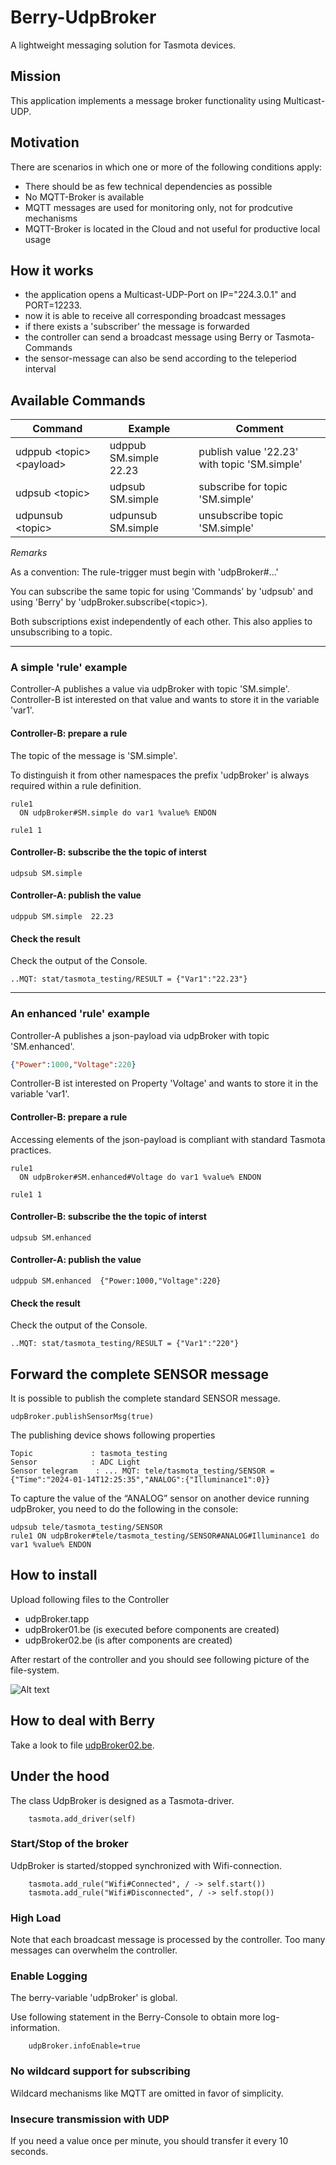 # Berry-UdpBroker
A lightweight messaging solution for Tasmota devices.


## Mission

This application implements a message broker functionality using Multicast-UDP.


## Motivation

There are scenarios in which one or more of the following conditions apply:

* There should be as few technical dependencies as possible
* No MQTT-Broker is available
* MQTT messages are used for monitoring only, not for prodcutive mechanisms
* MQTT-Broker is located in the Cloud and not useful for productive local usage


## How it works

- the application opens a Multicast-UDP-Port on IP="224.3.0.1" and PORT=12233.
- now it is able to receive all corresponding broadcast messages
- if there exists a 'subscriber' the message is forwarded 
- the controller can send a broadcast message using Berry or Tasmota-Commands
- the sensor-message can also be send according to the teleperiod interval


## Available Commands

Command                       | Example               | Comment
---                           |---                    |---
udppub \<topic\> \<payload\>  |udppub SM.simple 22.23 | publish value '22.23' with topic 'SM.simple'
udpsub \<topic\>              |udpsub SM.simple       | subscribe for topic 'SM.simple'
udpunsub \<topic\>            |udpunsub SM.simple     |  unsubscribe topic 'SM.simple'

*Remarks*

As a convention: The rule-trigger must begin with 'udpBroker#...'


You can subscribe the same topic for using 'Commands' by 'udpsub'  and using 'Berry' by 'udpBroker.subscribe(\<topic\>).

Both subscriptions exist independently of each other.
This also applies to unsubscribing to a topic.


-------------------------


### A simple 'rule' example

Controller-A publishes a value via udpBroker with topic 'SM.simple'.<br>
Controller-B ist interested on that value and wants to store it in the variable 'var1'.


#### Controller-B:  prepare a rule

The topic of the message is 'SM.simple'. 

To distinguish it from other namespaces the prefix 'udpBroker' is always required within a rule definition.

```
rule1 
  ON udpBroker#SM.simple do var1 %value% ENDON 	
      
rule1 1
```

#### Controller-B:  subscribe the the topic of interst

```
udpsub SM.simple 
```

#### Controller-A: publish the value

```
udppub SM.simple  22.23
```

#### Check the result

Check the output of the Console.

```
..MQT: stat/tasmota_testing/RESULT = {"Var1":"22.23"}
```


--------------------


### An enhanced 'rule' example

Controller-A publishes a json-payload via udpBroker with topic 'SM.enhanced'.

```json
{"Power":1000,"Voltage":220}
```

Controller-B ist interested on Property 'Voltage' and wants to store it in the variable 'var1'.

#### Controller-B:  prepare a rule

Accessing elements of the json-payload is compliant with standard Tasmota practices.

```
rule1 
  ON udpBroker#SM.enhanced#Voltage do var1 %value% ENDON 

rule1 1
```

#### Controller-B:  subscribe the the topic of interst

```
udpsub SM.enhanced
```

#### Controller-A: publish the value


```
udppub SM.enhanced  {"Power:1000,"Voltage":220} 
```


#### Check the result

Check the output of the Console.

```
..MQT: stat/tasmota_testing/RESULT = {"Var1":"220"}
```

## Forward the complete SENSOR message

It is possible to publish the complete standard SENSOR message.

```be
udpBroker.publishSensorMsg(true)
```
The publishing device shows following properties

    Topic             : tasmota_testing
    Sensor            : ADC Light
    Sensor telegram    : ... MQT: tele/tasmota_testing/SENSOR = {"Time":"2024-01-14T12:25:35","ANALOG":{"Illuminance1":0}}


To capture the value of the “ANALOG” sensor on another device running udpBroker, you need to do the following in the console:

```
udpsub tele/tasmota_testing/SENSOR
rule1 ON udpBroker#tele/tasmota_testing/SENSOR#ANALOG#Illuminance1 do var1 %value% ENDON
```

## How to install

Upload following files to the Controller

- udpBroker.tapp
- udpBroker01.be   (is executed before components are created)
- udpBroker02.be   (is after components are created)
  
After restart of the controller and you should see following picture of the file-system.

![Alt text](images/filesystem.png)


## How to deal with Berry

Take a look to file [udpBroker02.be](udpBroker02.be).


## Under the hood

The class UdpBroker is designed as a Tasmota-driver.

```be
    tasmota.add_driver(self) 
```
### Start/Stop of the broker

UdpBroker is started/stopped synchronized with Wifi-connection.

```be
    tasmota.add_rule("Wifi#Connected", / -> self.start()) 
    tasmota.add_rule("Wifi#Disconnected", / -> self.stop()) 
```

### High Load

Note that each broadcast message is processed by the controller.
Too many messages can overwhelm the controller.

### Enable Logging

The berry-variable 'udpBroker' is global.

Use following statement in the Berry-Console to obtain more log-information.

```be
    udpBroker.infoEnable=true
```

### No wildcard support for subscribing

Wildcard mechanisms like MQTT are omitted in favor of simplicity.


### Insecure transmission with UDP

If you need a value once per minute, you should transfer it every 10 seconds.
